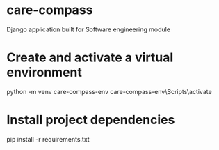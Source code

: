 # care-compass

Django application built for Software engineering module

# Create and activate a virtual environment

python -m venv care-compass-env
care-compass-env\Scripts\activate

# Install project dependencies

pip install -r requirements.txt
